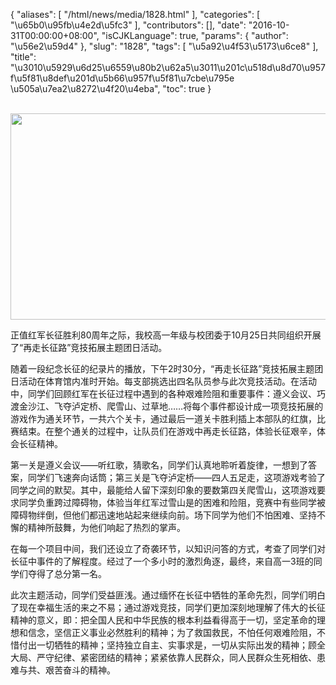 {
    "aliases": [
        "/html/news/media/1828.html"
    ],
    "categories": [
        "\u65b0\u95fb\u4e2d\u5fc3"
    ],
    "contributors": [],
    "date": "2016-10-31T00:00:00+08:00",
    "isCJKLanguage": true,
    "params": {
        "author": "\u56e2\u59d4"
    },
    "slug": "1828",
    "tags": [
        "\u5a92\u4f53\u5173\u6ce8"
    ],
    "title": "\u3010\u5929\u6d25\u6559\u80b2\u62a5\u3011\u201c\u518d\u8d70\u957f\u5f81\u8def\u201d\u5b66\u957f\u5f81\u7cbe\u795e  \u505a\u7ea2\u8272\u4f20\u4eba",
    "toc": true
}

  
<img
    src="https://cdn.tfls.online/mirror/full/42ffe13549f5684384e035c9faa3f591a77d0cf3.jpg"
    style="display:block;margin-left:auto;margin-right:auto;"
    decoding="async"
    fetchpriority="auto"
    loading="lazy"
    height="330"
    width="600"
/>







正值红军长征胜利80周年之际，我校高一年级与校团委于10月25日共同组织开展了“再走长征路”竞技拓展主题团日活动。




随着一段纪念长征的纪录片的播放，下午2时30分，“再走长征路”竞技拓展主题团日活动在体育馆内准时开始。每支部挑选出四名队员参与此次竞技活动。在活动中，同学们回顾红军在长征过程中遇到的各种艰难险阻和重要事件：遵义会议、巧渡金沙江、飞夺泸定桥、爬雪山、过草地……将每个事件都设计成一项竞技拓展的游戏作为通关环节，一共六个关卡，通过最后一道关卡胜利插上本部队的红旗，比赛结束。在整个通关的过程中，让队员们在游戏中再走长征路，体验长征艰辛，体会长征精神。




第一关是遵义会议——听红歌，猜歌名，同学们认真地聆听着旋律，一想到了答案，同学们飞速奔向话筒；第三关是飞夺泸定桥——四人五足走，这项游戏考验了同学之间的默契。其中，最能给人留下深刻印象的要数第四关爬雪山，这项游戏要求同学负重跨过障碍物，体验当年红军过雪山是的困难和险阻，竞赛中有些同学被障碍物绊倒，但他们都迅速地站起来继续向前。场下同学为他们不怕困难、坚持不懈的精神所鼓舞，为他们响起了热烈的掌声。




在每一个项目中间，我们还设立了奇袭环节，以知识问答的方式，考查了同学们对长征中事件的了解程度。经过了一个多小时的激烈角逐，最终，来自高一3班的同学们夺得了总分第一名。




此次主题活动，同学们受益匪浅。通过缅怀在长征中牺牲的革命先烈，同学们明白了现在幸福生活的来之不易；通过游戏竞技，同学们更加深刻地理解了伟大的长征精神的意义，即：把全国人民和中华民族的根本利益看得高于一切，坚定革命的理想和信念，坚信正义事业必然胜利的精神；为了救国救民，不怕任何艰难险阻，不惜付出一切牺牲的精神；坚持独立自主、实事求是，一切从实际出发的精神；顾全大局、严守纪律、紧密团结的精神；紧紧依靠人民群众，同人民群众生死相依、患难与共、艰苦奋斗的精神。




  



